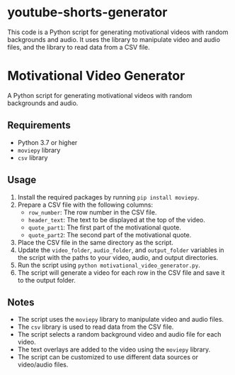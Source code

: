 # youtube-shorts-generator
This code is a Python script for generating motivational videos with random backgrounds and audio. It uses the  library to manipulate video and audio files, and the  library to read data from a CSV file.

Motivational Video Generator
===========================

A Python script for generating motivational videos with random backgrounds and audio.

Requirements
------------

* Python 3.7 or higher
* `moviepy` library
* `csv` library

Usage
-----

1. Install the required packages by running `pip install moviepy`.
2. Prepare a CSV file with the following columns:
	* `row_number`: The row number in the CSV file.
	* `header_text`: The text to be displayed at the top of the video.
	* `quote_part1`: The first part of the motivational quote.
	* `quote_part2`: The second part of the motivational quote.
2. Place the CSV file in the same directory as the script.
3. Update the `video_folder`, `audio_folder`, and `output_folder` variables in the script with the paths to your video, audio, and output directories.
4. Run the script using `python motivational_video_generator.py`.
5. The script will generate a video for each row in the CSV file and save it to the output folder.

Notes
-----

* The script uses the `moviepy` library to manipulate video and audio files.
* The `csv` library is used to read data from the CSV file.
* The script selects a random background video and audio file for each video.
* The text overlays are added to the video using the `moviepy` library.
* The script can be customized to use different data sources or video/audio files.
